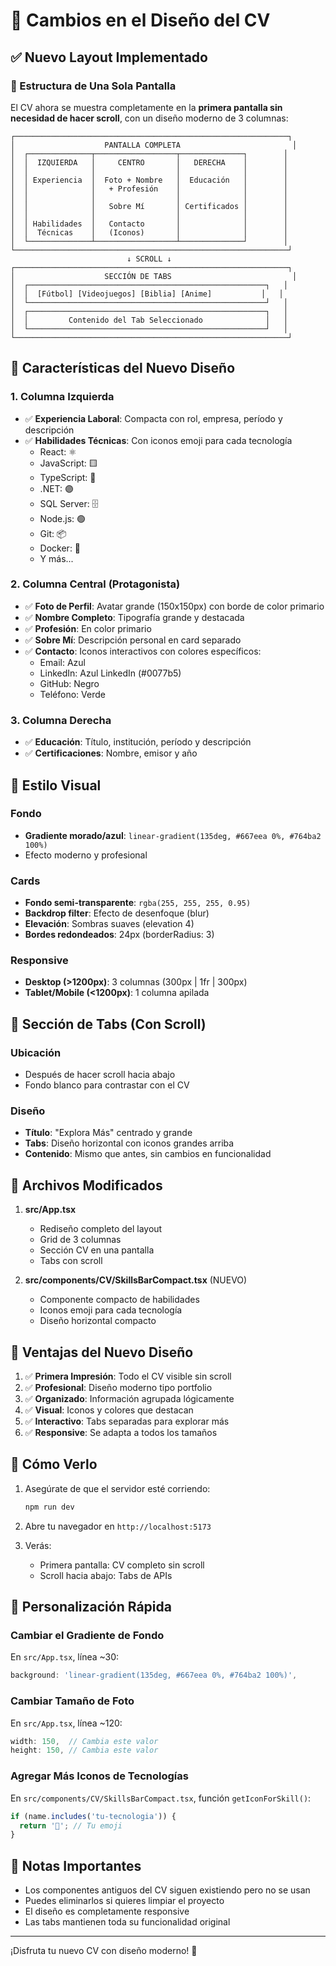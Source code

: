 # 🎨 Cambios en el Diseño del CV

## ✅ Nuevo Layout Implementado

### 📐 Estructura de Una Sola Pantalla

El CV ahora se muestra completamente en la **primera pantalla sin necesidad de hacer scroll**, con un diseño moderno de 3 columnas:

```
┌─────────────────────────────────────────────────────────────┐
│                    PANTALLA COMPLETA                         │
│  ┌──────────────┬──────────────────┬──────────────┐        │
│  │  IZQUIERDA   │     CENTRO       │   DERECHA    │        │
│  │              │                  │              │        │
│  │ Experiencia  │  Foto + Nombre   │  Educación   │        │
│  │              │   + Profesión    │              │        │
│  │              │                  │              │        │
│  │              │   Sobre Mí       │ Certificados │        │
│  │              │                  │              │        │
│  │ Habilidades  │   Contacto       │              │        │
│  │  Técnicas    │   (Iconos)       │              │        │
│  └──────────────┴──────────────────┴──────────────┘        │
└─────────────────────────────────────────────────────────────┘
                          ↓ SCROLL ↓
┌─────────────────────────────────────────────────────────────┐
│                    SECCIÓN DE TABS                           │
│  ┌─────────────────────────────────────────────────────┐   │
│  │  [Fútbol] [Videojuegos] [Biblia] [Anime]           │   │
│  └─────────────────────────────────────────────────────┘   │
│  ┌─────────────────────────────────────────────────────┐   │
│  │         Contenido del Tab Seleccionado              │   │
│  └─────────────────────────────────────────────────────┘   │
└─────────────────────────────────────────────────────────────┘
```

## 🎯 Características del Nuevo Diseño

### 1. **Columna Izquierda**
- ✅ **Experiencia Laboral**: Compacta con rol, empresa, período y descripción
- ✅ **Habilidades Técnicas**: Con iconos emoji para cada tecnología
  - React: ⚛️
  - JavaScript: 🟨
  - TypeScript: 🔷
  - .NET: 🟣
  - SQL Server: 🗄️
  - Node.js: 🟢
  - Git: 📦
  - Docker: 🐳
  - Y más...

### 2. **Columna Central** (Protagonista)
- ✅ **Foto de Perfil**: Avatar grande (150x150px) con borde de color primario
- ✅ **Nombre Completo**: Tipografía grande y destacada
- ✅ **Profesión**: En color primario
- ✅ **Sobre Mí**: Descripción personal en card separado
- ✅ **Contacto**: Iconos interactivos con colores específicos:
  - Email: Azul
  - LinkedIn: Azul LinkedIn (#0077b5)
  - GitHub: Negro
  - Teléfono: Verde

### 3. **Columna Derecha**
- ✅ **Educación**: Título, institución, período y descripción
- ✅ **Certificaciones**: Nombre, emisor y año

## 🎨 Estilo Visual

### Fondo
- **Gradiente morado/azul**: `linear-gradient(135deg, #667eea 0%, #764ba2 100%)`
- Efecto moderno y profesional

### Cards
- **Fondo semi-transparente**: `rgba(255, 255, 255, 0.95)`
- **Backdrop filter**: Efecto de desenfoque (blur)
- **Elevación**: Sombras suaves (elevation 4)
- **Bordes redondeados**: 24px (borderRadius: 3)

### Responsive
- **Desktop (>1200px)**: 3 columnas (300px | 1fr | 300px)
- **Tablet/Mobile (<1200px)**: 1 columna apilada

## 📱 Sección de Tabs (Con Scroll)

### Ubicación
- Después de hacer scroll hacia abajo
- Fondo blanco para contrastar con el CV

### Diseño
- **Título**: "Explora Más" centrado y grande
- **Tabs**: Diseño horizontal con iconos grandes arriba
- **Contenido**: Mismo que antes, sin cambios en funcionalidad

## 🔧 Archivos Modificados

1. **src/App.tsx**
   - Rediseño completo del layout
   - Grid de 3 columnas
   - Sección CV en una pantalla
   - Tabs con scroll

2. **src/components/CV/SkillsBarCompact.tsx** (NUEVO)
   - Componente compacto de habilidades
   - Iconos emoji para cada tecnología
   - Diseño horizontal compacto

## 🎯 Ventajas del Nuevo Diseño

1. ✅ **Primera Impresión**: Todo el CV visible sin scroll
2. ✅ **Profesional**: Diseño moderno tipo portfolio
3. ✅ **Organizado**: Información agrupada lógicamente
4. ✅ **Visual**: Iconos y colores que destacan
5. ✅ **Interactivo**: Tabs separadas para explorar más
6. ✅ **Responsive**: Se adapta a todos los tamaños

## 🚀 Cómo Verlo

1. Asegúrate de que el servidor esté corriendo:
   ```bash
   npm run dev
   ```

2. Abre tu navegador en `http://localhost:5173`

3. Verás:
   - Primera pantalla: CV completo sin scroll
   - Scroll hacia abajo: Tabs de APIs

## 🎨 Personalización Rápida

### Cambiar el Gradiente de Fondo
En `src/App.tsx`, línea ~30:
```typescript
background: 'linear-gradient(135deg, #667eea 0%, #764ba2 100%)',
```

### Cambiar Tamaño de Foto
En `src/App.tsx`, línea ~120:
```typescript
width: 150,  // Cambia este valor
height: 150, // Cambia este valor
```

### Agregar Más Iconos de Tecnologías
En `src/components/CV/SkillsBarCompact.tsx`, función `getIconForSkill()`:
```typescript
if (name.includes('tu-tecnologia')) {
  return '🎯'; // Tu emoji
}
```

## 📝 Notas Importantes

- Los componentes antiguos del CV siguen existiendo pero no se usan
- Puedes eliminarlos si quieres limpiar el proyecto
- El diseño es completamente responsive
- Las tabs mantienen toda su funcionalidad original

---

¡Disfruta tu nuevo CV con diseño moderno! 🎉
